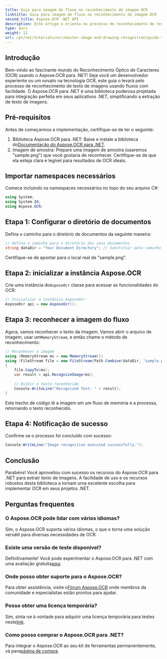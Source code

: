 ```yaml
---
title: Guia para imagem de fluxo no reconhecimento de imagem OCR
linktitle: Guia para imagem de fluxo no reconhecimento de imagem OCR
second_title: Aspose.OCR .NET API
description: Este artigo o orienta no processo de reconhecimento de texto de imagens usando fluxos, garantindo integração perfeita em seus aplicativos .NET. Perfeito para desenvolvedores de todos os níveis de habilidade.
type: docs
weight: 12
url: /pt/net/tutorials/ocr/master-image-and-drawing-recognition/guide-to-image-from-stream/
---
```

## Introdução

Bem-vindo ao fascinante mundo do Reconhecimento Óptico de Caracteres (OCR) usando o Aspose.OCR para .NET! Seja você um desenvolvedor experiente ou um novato na tecnologia OCR, este guia o levará pelo processo de reconhecimento de texto de imagens usando fluxos com facilidade. O Aspose.OCR para .NET é uma biblioteca poderosa projetada para integração perfeita em seus aplicativos .NET, simplificando a extração de texto de imagens.

## Pré-requisitos

Antes de começarmos a implementação, certifique-se de ter o seguinte:

1.  Biblioteca Aspose.OCR para .NET: Baixe e instale a biblioteca do[Documentação do Aspose.OCR para .NET](https://reference.aspose.com/ocr/net/).
2. Imagem de amostra: Prepare uma imagem de amostra (usaremos "sample.png") que você gostaria de reconhecer. Certifique-se de que ela esteja clara e legível para resultados de OCR ideais.

## Importar namespaces necessários

Comece incluindo os namespaces necessários no topo do seu arquivo C#:

```csharp
using System;
using System.IO;
using Aspose.OCR;
```

## Etapa 1: Configurar o diretório de documentos

Defina o caminho para o diretório de documentos da seguinte maneira:

```csharp
// Defina o caminho para o diretório dos seus documentos
string dataDir = "Your Document Directory"; // Substituir pelo caminho real
```

Certifique-se de apontar para o local real de "sample.png".

## Etapa 2: inicializar a instância Aspose.OCR

 Crie uma instância do`AsposeOcr` classe para acessar as funcionalidades do OCR:

```csharp
// Inicializar a instância AsposeOcr
AsposeOcr api = new AsposeOcr();
```

## Etapa 3: reconhecer a imagem do fluxo

 Agora, vamos reconhecer o texto da imagem. Vamos abrir o arquivo de imagem, usar um`MemoryStream`, e então chame o método de reconhecimento:

```csharp
// Reconhecer a imagem
using (MemoryStream ms = new MemoryStream())
using (FileStream file = new FileStream(Path.Combine(dataDir, "sample.png"), FileMode.Open, FileAccess.Read))
{
    file.CopyTo(ms);
    var result = api.RecognizeImage(ms);
    
    // Exibir o texto reconhecido
    Console.WriteLine("Recognized Text: " + result);
}
```

Este trecho de código lê a imagem em um fluxo de memória e a processa, retornando o texto reconhecido.

## Etapa 4: Notificação de sucesso

Confirme se o processo foi concluído com sucesso:

```csharp
Console.WriteLine("Image recognition executed successfully.");
```

## Conclusão

Parabéns! Você aproveitou com sucesso os recursos do Aspose.OCR para .NET para extrair texto de imagens. A facilidade de uso e os recursos robustos desta biblioteca a tornam uma excelente escolha para implementar OCR em seus projetos .NET.

## Perguntas frequentes

### O Aspose.OCR pode lidar com vários idiomas?

Sim, o Aspose.OCR suporta vários idiomas, o que o torna uma solução versátil para diversas necessidades de OCR.

### Existe uma versão de teste disponível?

 Definitivamente! Você pode experimentar o Aspose.OCR para .NET com uma avaliação gratuita[aqui](https://releases.aspose.com/).

### Onde posso obter suporte para o Aspose.OCR?

 Para obter assistência, visite o[Fórum Aspose.OCR](https://forum.aspose.com/c/ocr/16) onde membros da comunidade e especialistas estão prontos para ajudar.

### Posso obter uma licença temporária?

 Sim, sinta-se à vontade para adquirir uma licença temporária para testes neste[link](https://purchase.conholdate.com/temporary-license/).

### Como posso comprar o Aspose.OCR para .NET?

 Para integrar o Aspose.OCR ao seu kit de ferramentas permanentemente, vá para[página de compra](https://purchase.conholdate.com/buy).